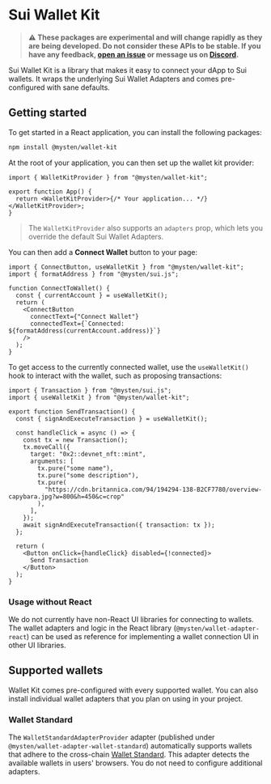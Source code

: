 # Sui Wallet Kit

> **⚠️ These packages are experimental and will change rapidly as they are being developed. Do not consider these APIs to be stable. If you have any feedback, [open an issue](https://github.com/MystenLabs/sui/issues/new/choose) or message us on [Discord](https://discord.gg/Sui).**

Sui Wallet Kit is a library that makes it easy to connect your dApp to Sui wallets. It wraps the underlying Sui Wallet Adapters and comes pre-configured with sane defaults.

## Getting started

To get started in a React application, you can install the following packages:

```bash
npm install @mysten/wallet-kit
```

At the root of your application, you can then set up the wallet kit provider:

```tsx
import { WalletKitProvider } from "@mysten/wallet-kit";

export function App() {
  return <WalletKitProvider>{/* Your application... */}</WalletKitProvider>;
}
```

> The `WalletKitProvider` also supports an `adapters` prop, which lets you override the default Sui Wallet Adapters.

You can then add a **Connect Wallet** button to your page:

```tsx
import { ConnectButton, useWalletKit } from "@mysten/wallet-kit";
import { formatAddress } from "@mysten/sui.js";

function ConnectToWallet() {
  const { currentAccount } = useWalletKit();
  return (
    <ConnectButton
      connectText={"Connect Wallet"}
      connectedText={`Connected: ${formatAddress(currentAccount.address)}`}
    />
  );
}
```

To get access to the currently connected wallet, use the `useWalletKit()` hook to interact with the wallet, such as proposing transactions:

```tsx
import { Transaction } from "@mysten/sui.js";
import { useWalletKit } from "@mysten/wallet-kit";

export function SendTransaction() {
  const { signAndExecuteTransaction } = useWalletKit();

  const handleClick = async () => {
    const tx = new Transaction();
    tx.moveCall({
      target: "0x2::devnet_nft::mint",
      arguments: [
        tx.pure("some name"),
        tx.pure("some description"),
        tx.pure(
          "https://cdn.britannica.com/94/194294-138-B2CF7780/overview-capybara.jpg?w=800&h=450&c=crop"
        ),
      ],
    });
    await signAndExecuteTransaction({ transaction: tx });
  };

  return (
    <Button onClick={handleClick} disabled={!connected}>
      Send Transaction
    </Button>
  );
}
```

### Usage without React

We do not currently have non-React UI libraries for connecting to wallets. The wallet adapters and logic in the React library (`@mysten/wallet-adapter-react`) can be used as reference for implementing a wallet connection UI in other UI libraries.

## Supported wallets

Wallet Kit comes pre-configured with every supported wallet. You can also install individual wallet adapters that you plan on using in your project.

### Wallet Standard

The `WalletStandardAdapterProvider` adapter (published under `@mysten/wallet-adapter-wallet-standard`) automatically supports wallets that adhere to the cross-chain [Wallet Standard](https://github.com/wallet-standard/wallet-standard/). This adapter detects the available wallets in users' browsers. You do not need to configure additional adapters.

